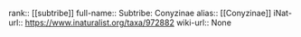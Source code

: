 

rank:: [[subtribe]]
full-name:: Subtribe: Conyzinae
alias:: [[Conyzinae]]
iNat-url:: https://www.inaturalist.org/taxa/972882
wiki-url:: None